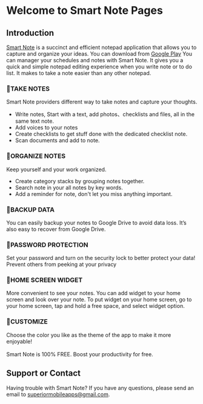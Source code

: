 # Welcome to Smart Note Pages

## Introduction
[Smart Note](https://play.google.com/store/apps/details?id=com.e9foreverfs.note) is a succinct and efficient notepad application that allows you to capture and organize your ideas. You can download from [Google Play](https://play.google.com/store/apps/details?id=com.e9foreverfs.note)
You can manager your schedules and notes with Smart Note. It gives you a quick and simple notepad editing experience when you write note or to do list. It makes to take a note easier than any other notepad.

### 🌟TAKE NOTES
Smart Note providers different way to take notes and capture your thoughts.
- Write notes, Start with a text, add photos、checklists and files, all in the same text note.
- Add voices to your notes
- Create checklists to get stuff done with the dedicated checklist note.
- Scan documents and add to note.

### 🌟ORGANIZE NOTES
Keep yourself and your work organized.
- Create category stacks by grouping notes together.
- Search note in your all notes by key words.
- Add a reminder for note, don't let you miss anything important.

### 🌟BACKUP DATA
You can easily backup your notes to Google Drive to avoid data loss. It’s also easy to recover from Google Drive.

### 🌟PASSWORD PROTECTION
Set your password and turn on the security lock to better protect your data! Prevent others from peeking at your privacy

### 🌟HOME SCREEN WIDGET
More convenient to see your notes. You can add widget to your home screen and look over your note.
To put widget on your home screen, go to your home screen, tap and hold a free space, and select widget option.

### 🌟CUSTOMIZE
Choose the color you like as the theme of the app to make it more enjoyable!
<br/> <br/> 
Smart Note is 100% FREE. Boost your productivity for free.


## Support or Contact

Having trouble with Smart Note? If you have any questions, please send an email to superiormobileapps@gmail.com.
